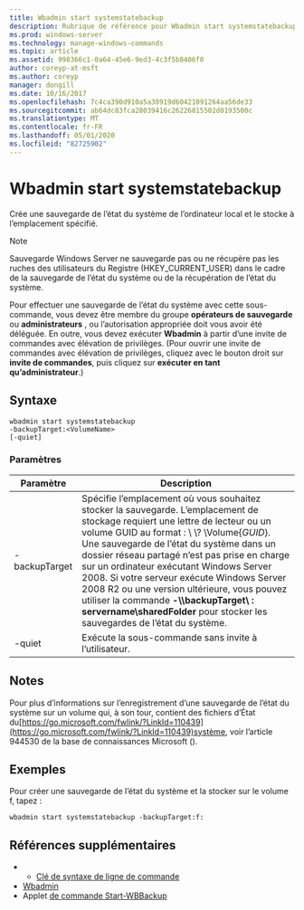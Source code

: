 ```yaml
---
title: Wbadmin start systemstatebackup
description: Rubrique de référence pour Wbadmin start systemstatebackup, qui crée une sauvegarde de l’état du système de l’ordinateur local et le stocke à l’emplacement spécifié.
ms.prod: windows-server
ms.technology: manage-windows-commands
ms.topic: article
ms.assetid: 998366c1-0a64-45e6-9ed3-4c3f5b8406f0
author: coreyp-at-msft
ms.author: coreyp
manager: dongill
ms.date: 10/16/2017
ms.openlocfilehash: 7c4ca390d910a5a38919d60421091264aa56de33
ms.sourcegitcommit: ab64dc83fca28039416c26226815502d0193500c
ms.translationtype: MT
ms.contentlocale: fr-FR
ms.lasthandoff: 05/01/2020
ms.locfileid: "82725902"
---
```

# <a name="wbadmin-start-systemstatebackup"></a>Wbadmin start systemstatebackup



Crée une sauvegarde de l’état du système de l’ordinateur local et le stocke à l’emplacement spécifié.

> [!NOTE]
> Sauvegarde Windows Server ne sauvegarde pas ou ne récupère pas les ruches des utilisateurs du Registre (HKEY_CURRENT_USER) dans le cadre de la sauvegarde de l’état du système ou de la récupération de l’état du système.

Pour effectuer une sauvegarde de l’état du système avec cette sous-commande, vous devez être membre du groupe **opérateurs de sauvegarde** ou **administrateurs** , ou l’autorisation appropriée doit vous avoir été déléguée. En outre, vous devez exécuter **Wbadmin** à partir d’une invite de commandes avec élévation de privilèges. (Pour ouvrir une invite de commandes avec élévation de privilèges, cliquez avec le bouton droit sur **invite de commandes**, puis cliquez sur **exécuter en tant qu’administrateur**.)

## <a name="syntax"></a>Syntaxe

```
wbadmin start systemstatebackup
-backupTarget:<VolumeName>
[-quiet]
```

### <a name="parameters"></a>Paramètres

|   Paramètre   |                                                                                                                                                                                                                      Description                                                                                                                                                                                                                      |
|---------------|-------------------------------------------------------------------------------------------------------------------------------------------------------------------------------------------------------------------------------------------------------------------------------------------------------------------------------------------------------------------------------------------------------------------------------------------------------|
| -backupTarget | Spécifie l’emplacement où vous souhaitez stocker la sauvegarde. L’emplacement de stockage requiert une lettre de lecteur ou un volume GUID au format : \\ \\? \Volume{*GUID*}.</br>Une sauvegarde de l’état du système dans un dossier réseau partagé n’est pas prise en charge sur un ordinateur exécutant Windows Server 2008. Si votre serveur exécute Windows Server 2008 R2 ou une version ultérieure, vous pouvez utiliser la commande **-\\\\backupTarget\\ : servername\sharedFolder** pour stocker les sauvegardes de l’état du système. |
|    -quiet     |                                                                                                                                                                                                   Exécute la sous-commande sans invite à l’utilisateur.                                                                                                                                                                                                    |

## <a name="remarks"></a>Notes 

Pour plus d’informations sur l’enregistrement d’une sauvegarde de l’état du système sur un volume qui, à son tour, contient des fichiers d’État du[https://go.microsoft.com/fwlink/?LinkId=110439](https://go.microsoft.com/fwlink/?LinkId=110439)système, voir l’article 944530 de la base de connaissances Microsoft ().

## <a name="examples"></a>Exemples

Pour créer une sauvegarde de l’état du système et la stocker sur le volume f, tapez :
```
wbadmin start systemstatebackup -backupTarget:f:
```

## <a name="additional-references"></a>Références supplémentaires

-   - [Clé de syntaxe de ligne de commande](command-line-syntax-key.md)
-   [Wbadmin](wbadmin.md)
-   Applet [de commande Start-WBBackup](https://technet.microsoft.com/library/jj902459.aspx)